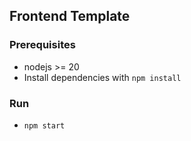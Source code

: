## Frontend Template


### Prerequisites
* nodejs >= 20
* Install dependencies with `npm install`

### Run
* `npm start`